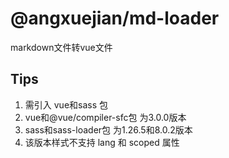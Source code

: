 # @angxuejian/md-loader

markdown文件转vue文件

## Tips
1. 需引入 vue和sass 包
2. vue和@vue/compiler-sfc包 为3.0.0版本
3. sass和sass-loader包 为1.26.5和8.0.2版本
4. 该版本样式不支持 lang 和 scoped 属性
